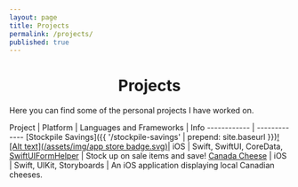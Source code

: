 ```yaml
---
layout: page
title: Projects
permalink: /projects/
published: true
---
```


<div class="page" markdown="1">
<h1 style="text-align:center">Projects</h1>

Here you can find some of the personal projects I have worked on.

Project | Platform | Languages and Frameworks | Info
------------ | -------------
[Stockpile Savings]({{ '/stockpile-savings' | prepend: site.baseurl }})[![Alt text](/assets/img/app store badge.svg)](https://apps.apple.com/us/app/stockpile-savings/id1521300343?uo=4)| iOS | Swift, SwiftUI, CoreData, [SwiftUIFormHelper](https://github.com/jeroenzonneveld/SwiftUIFormHelper) | Stock up on sale items and save!
[Canada Cheese](https://github.com/taylor-young0/Canada-Cheese) | iOS | Swift, UIKit, Storyboards | An iOS application displaying local Canadian cheeses.



</div>
